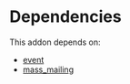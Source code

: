 # Dependencies

This addon depends on:

- [event](https://github.com/bringout/oca-ocb-core)
- [mass_mailing](https://github.com/bringout/oca-ocb-mail)
